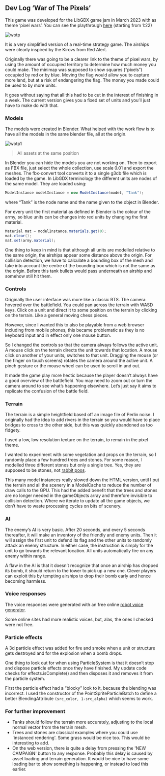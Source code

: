 ## Dev Log ‘War of The Pixels’

This game was developed for the LibGDX game jam in March 2023 with as theme ‘pixel wars’. You can see the playthrough [here][1] (starting from 1:22)

![wotp](https://user-images.githubusercontent.com/49096535/230102813-61f142fe-dfa5-41d9-9565-cb0f7453378a.png)



It is a very simplified version of a real-time strategy game. The airships were clearly inspired by the Kirovs from Red Alert.

Originally there was going to be a clearer link to the theme of pixel wars, by using the amount of occupied territory to determine how much money you could make.  The minimap was supposed to show squares (“pixels”) occupied by red or by blue.  Moving the flag would allow you to capture more land, but at a risk of endangering the flag.  The money you made could be used to by more units.

It goes without saying that all this had to be cut in the interest of finishing in a week.  The current version gives you a fixed set of units and you’ll just have to make do with that.

### Models

The models were created in Blender. What helped with the work flow is to have all the models in the same blender file, all at the origin. 


![wotp1](https://user-images.githubusercontent.com/49096535/230103288-60aff8b8-4017-42af-9854-7e819f1140e6.png)

> All assets at the same position


In Blender you can hide the models you are not working on.  Then to export as FBX file, just select the whole collection, use scale 0.01 and export the meshes.  The fbx-convert tool converts it to a single g3db file which is loaded by the game.   In LibGDX terminology the different units are nodes of the same model. They are loaded using:

```java 
ModelInstance modelInstance = new ModelInstance(model, "Tank");
```

where “Tank” is the node name and the name given to the object in Blender.

For every unit the first material as defined in Blender is the colour of the army, so blue units can be changes into red units by changing the first material.

```java 
Material mat = modelInstance.materials.get(0);
mat.clear();
mat.set(army.material);
```
 
One thing to keep in mind is that although all units are modelled relative to the same origin, the airships appear some distance above the origin.  For collision detection, we have to calculate a bounding box of the mesh and take into account the centre of the bounding box which is not the same as the origin.  Before this tank bullets would pass underneath an airship and somehow still hit them.

### Controls

Originally the user interface was more like a classic RTS.  The camera hovered over the battlefield.  You could pan across the terrain with WASD keys. Click on a unit and direct it to some position on the terrain by clicking on the terrain. Like a general moving chess pieces.

However, since I wanted this to also be playable from a web browser including from mobile phones, this became problematic as they is no keyboard input and in effect only one mouse button.

So I changed the controls so that the camera always follows the active unit. A mouse click on the terrain directs the unit towards that location. A mouse click on another of your units, switches to that unit. Dragging the mouse (or the finger on touch screens) rotates the camera around the active unit. A pinch gesture or the mouse wheel can be used to scroll in and out.  

It made the game play more hectic because the player doesn’t always have a good overview of the battlefield.  You may need to zoom out or turn the camera around to see what’s happening elsewhere.  Let’s just say it aims to replicate the confusion of the battle field.

### Terrain

The terrain is a simple heightfield based off an image file of Perlin noise.  I originally had the idea to add rivers in the terrain so you would have to place bridges to cross to the other side, but this was quickly abandoned as too fidgety.

I used a low, low resolution texture on the terrain, to remain in the pixel theme. 

I wanted to experiment with some vegetation and props on the terrain, so I randomly place a few hundred trees and stones. For some reason, I modelled three different stones but only a single tree. Yes, they are supposed to be stones, not [rabbit poos][1].

This many model instances really slowed down the HTML version, until I put the terrain and all the scenery in a ModelCache to reduce the number of draw calls to the GPU.  This had the added benefit that the trees and stones are no longer needed in the gameObjects array and therefore invisible to collision detection.  Where we iterate to update all the game objects, we don’t have to waste processing cycles on bits of scenery.

### AI

The enemy’s AI is very basic. After 20 seconds, and every 5 seconds thereafter, it will make an inventory of the friendly and enemy units.  Then it will assign the first unit to defend its flag and the other units to randomly attack an enemy structure.  In either case, the instruction is simply for the unit to go towards the relevant location. All units automatically fire on any enemy within range.

A flaw in the AI is that it doesn’t recognize that once an airship has dropped its bomb, it should return to the tower to pick up a new one. Clever players can exploit this by tempting airships to drop their bomb early and hence becoming harmless.


### Voice responses

The voice responses were generated with an free online [robot voice generator][2].

> 

Some online sites had more realistic voices, but, alas, the ones I checked were not free.



### Particle effects

A 3d particle effect was added for fire and smoke when a unit or structure gets destroyed and for the explosion when a bomb drops.

One thing to look out for when using ParticleSystem is that it doesn’t stop and dispose particle effects once they have finished.  My update code checks for effects.isComplete() and then disposes it and removes it from the particle system. 

First the particle effect had a “blocky” look to it, because the blending was incorrect.  I used the constructor of the PointSpriteParticleBatch to define a better BlendingAttribute `(src_color, 1-src_alpha)` which seems to work.


### For further improvement
* Tanks should follow the terrain more accurately, adjusting to the local normal vector from the terrain mesh.
* Trees and stones are classical examples where you could use 'instanced rendering'. Some grass would be nice too.  This would be interesting to add.
* On the web version, there is quite a delay from pressing the 'NEW CAMPAIGN' button to any response.  Probably this delay is caused by asset loading and terrain generation. It would be nice to have some loading bar to show something is happening, or instead to load this earlier.


[1]: https://www.youtube.com/watch?v=em0cy5iPmpg&t=5548s&ab_channel=Raeleus "libGDX Jam March 2023 Review"
[2]: https://lingojam.com/RobotVoiceGenerator "online robot voice generator"
